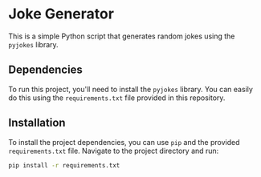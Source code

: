 # Joke Generator

This is a simple Python script that generates random jokes using the `pyjokes` library.

## Dependencies

To run this project, you'll need to install the `pyjokes` library. You can easily do this using the `requirements.txt` file provided in this repository.

## Installation

To install the project dependencies, you can use `pip` and the provided `requirements.txt` file. Navigate to the project directory and run:

```bash
pip install -r requirements.txt